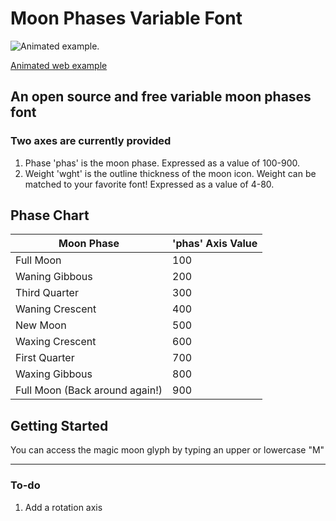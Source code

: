 # Moon Phases Variable Font

![Animated example.](https://cdn.glitch.me/35ebd99c-f16c-4979-af7e-8f5646b71768%2Fmoonloop.gif?v=1636216232630)

[Animated web example](https://moon-phases-variable.glitch.me/)

## An open source and free variable moon phases font

### Two axes are currently provided
1. Phase 'phas' is the moon phase. Expressed as a value of 100-900.
2. Weight 'wght' is the outline thickness of the moon icon. Weight can be matched to your favorite font! Expressed as a value of 4-80.

## Phase Chart

| Moon Phase  | 'phas' Axis Value |
| ------------- | ------------- |
| Full Moon  | 100  |
| Waning Gibbous  | 200  |
| Third Quarter  | 300  |
| Waning Crescent  | 400  |
| New Moon  | 500  |
| Waxing Crescent  | 600  |
| First Quarter  | 700  |
| Waxing Gibbous  | 800  |
| Full Moon (Back around again!)  | 900  |

## Getting Started

You can access the magic moon glyph by typing an upper or lowercase "M"

---

### To-do
1. Add a rotation axis
